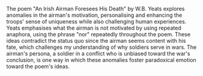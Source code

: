The poem "An Irish Airman Foresees His Death" by W.B. Yeats explores anomalies in the airman's motivation, personalising and enhancing the troops' sense of uniqueness while also challenging human experiences. Yeats emphasises what the airman is not motivated by using repeated anaphora, using the phrase "nor" repeatedly throughout the poem. These ideas contradict the status quo since the airman seems content with his fate, which challenges my understanding of why soldiers serve in wars. The airman's persona, a soldier in a conflict who is unbiased toward the war's conclusion, is one way in which these anomalies foster paradoxical emotion toward the poem's ideas.